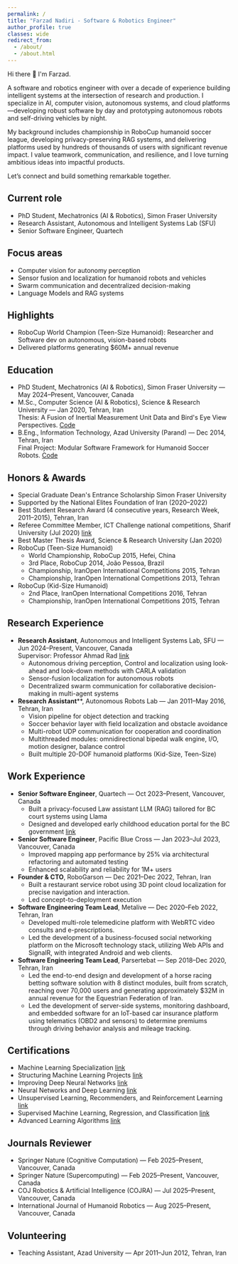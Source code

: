 ```yaml
---
permalink: /
title: "Farzad Nadiri - Software & Robotics Engineer"
author_profile: true
classes: wide
redirect_from:
  - /about/
  - /about.html
---
```


Hi there 👋 I'm Farzad.

A software and robotics engineer with over a decade of experience building intelligent systems at the intersection of research and production. I specialize in AI, computer vision, autonomous systems, and cloud platforms—developing robust software by day and prototyping autonomous robots and self-driving vehicles by night.

My background includes championship in RoboCup humanoid soccer league, developing privacy-preserving RAG systems, and delivering platforms used by hundreds of thousands of users with significant revenue impact. I value teamwork, communication, and resilience, and I love turning ambitious ideas into impactful products.

Let’s connect and build something remarkable together.

## Current role

- PhD Student, Mechatronics (AI & Robotics), Simon Fraser University
- Research Assistant, Autonomous and Intelligent Systems Lab (SFU)
- Senior Software Engineer, Quartech

## Focus areas

- Computer vision for autonomy perception
- Sensor fusion and localization for humanoid robots and vehicles
- Swarm communication and decentralized decision-making
- Language Models and RAG systems

## Highlights

- RoboCup World Champion (Teen-Size Humanoid): Researcher and Software dev on autonomous, vision-based robots
- Delivered platforms generating $60M+ annual revenue

## Education

- PhD Student, Mechatronics (AI & Robotics), Simon Fraser University — May 2024–Present, Vancouver, Canada
- M.Sc., Computer Science (AI & Robotics), Science & Research University — Jan 2020, Tehran, Iran  
  Thesis: A Fusion of Inertial Measurement Unit Data and Bird's Eye View Perspectives. [Code](https://github.com/farzadnadiri/AccurateBirdEyeView)
- B.Eng., Information Technology, Azad University (Parand) — Dec 2014, Tehran, Iran  
  Final Project: Modular Software Framework for Humanoid Soccer Robots. [Code](https://github.com/farzadnadiri/HumanoidSoccerRobot)

## Honors & Awards

- Special Graduate Dean's Entrance Scholarship Simon Fraser University
- Supported by the National Elites Foundation of Iran (2020–2022)
- Best Student Research Award (4 consecutive years, Research Week, 2011–2015), Tehran, Iran
- Referee Committee Member, ICT Challenge national competitions, Sharif University (Jul 2020) [link](https://ictchallenge.ir/ictchallenge5/)
- Best Master Thesis Award, Science & Research University (Jan 2020)
- RoboCup (Teen-Size Humanoid)
  - World Championship, RoboCup 2015, Hefei, China
  - 3rd Place, RoboCup 2014, João Pessoa, Brazil
  - Championship, IranOpen International Competitions 2015, Tehran
  - Championship, IranOpen International Competitions 2013, Tehran
- RoboCup (Kid-Size Humanoid)
  - 2nd Place, IranOpen International Competitions 2016, Tehran
  - Championship, IranOpen International Competitions 2015, Tehran

## Research Experience

- **Research Assistant**, Autonomous and Intelligent Systems Lab, SFU — Jun 2024–Present, Vancouver, Canada  
  Supervisor: Professor Ahmad Rad [link](https://www.sfu.ca/fas/schools/mechatronic-systems-engineering/faculty/faculty-members/arad.html)
  - Autonomous driving perception, Control and localization using look-ahead and look-down methods with CARLA validation
  - Sensor-fusion localization for autonomous robots
  - Decentralized swarm communication for collaborative decision-making in multi-agent systems
- **Research Assistant****, Autonomous Robots Lab — Jan 2011–May 2016, Tehran, Iran
  - Vision pipeline for object detection and tracking
  - Soccer behavior layer with field localization and obstacle avoidance
  - Multi-robot UDP communication for cooperation and coordination
  - Multithreaded modules: omnidirectional bipedal walk engine, I/O, motion designer, balance control
  - Built multiple 20-DOF humanoid platforms (Kid-Size, Teen-Size)

## Work Experience

- **Senior Software Engineer**, Quartech — Oct 2023–Present, Vancouver, Canada
  - Built a privacy-focused Law assistant LLM (RAG) tailored for BC court systems using Llama
  - Designed and developed early childhood education portal for the BC government [link](https://www.myeceregistry.gov.bc.ca/)
- **Senior Software Engineer**, Pacific Blue Cross — Jan 2023–Jul 2023, Vancouver, Canada
  - Improved mapping app performance by 25% via architectural refactoring and automated testing
  - Enhanced scalability and reliability for 1M+ users
- **Founder & CTO**, RoboGarson — Dec 2021–Dec 2022, Tehran, Iran
  - Built a restaurant service robot using 3D point cloud localization for precise navigation and interaction.
  - Led concept-to-deployment execution
- **Software Engineering Team Lead**, Metalive — Dec 2020–Feb 2022, Tehran, Iran
  - Developed multi-role telemedicine platform with WebRTC video consults and e-prescriptions.
  - Led the development of a business-focused social networking platform on the Microsoft technology stack, utilizing Web APIs and SignalR, with integrated Android and web clients.
- **Software Engineering Team Lead**, Parsertebat — Sep 2018–Dec 2020, Tehran, Iran
  - Led the end-to-end design and development of a horse racing betting software solution with 8 distinct modules, built from scratch, reaching over 70,000 users and generating approximately $32M in annual revenue for the Equestrian Federation of Iran.
  - Led the development of server-side systems, monitoring dashboard, and embedded software for an IoT-based car insurance platform using telematics (OBD2 and sensors) to determine premiums through driving behavior analysis and mileage tracking.

## Certifications

- Machine Learning Specialization [link](https://coursera.org/share/0a31b713130f0f45668cf8692ee5c786)
- Structuring Machine Learning Projects [link](https://coursera.org/share/611bf132c430828ca253cd9326d20e2d)
- Improving Deep Neural Networks [link](https://coursera.org/share/cd6fff206a940286d4c91cbb7d124b86)
- Neural Networks and Deep Learning [link](https://coursera.org/share/c9823dffe232597e18a301cc77259f94)
- Unsupervised Learning, Recommenders, and Reinforcement Learning [link](https://coursera.org/share/abe106fa9d91831501c14443d047922e)
- Supervised Machine Learning, Regression, and Classification [link](https://coursera.org/share/2dfdfa80f779f3a0ef5b43763a6087dc)
- Advanced Learning Algorithms [link](https://coursera.org/share/d22d27147e47722a77b9c263b2dc61d3)

## Journals Reviewer

- Springer Nature (Cognitive Computation) — Feb 2025–Present, Vancouver, Canada
- Springer Nature (Supercomputing) — Feb 2025–Present, Vancouver, Canada
- COJ Robotics & Artificial Intelligence (COJRA) — Jul 2025–Present, Vancouver, Canada
- International Journal of Humanoid Robotics — Aug 2025–Present, Vancouver, Canada

## Volunteering

- Teaching Assistant, Azad University — Apr 2011–Jun 2012, Tehran, Iran
